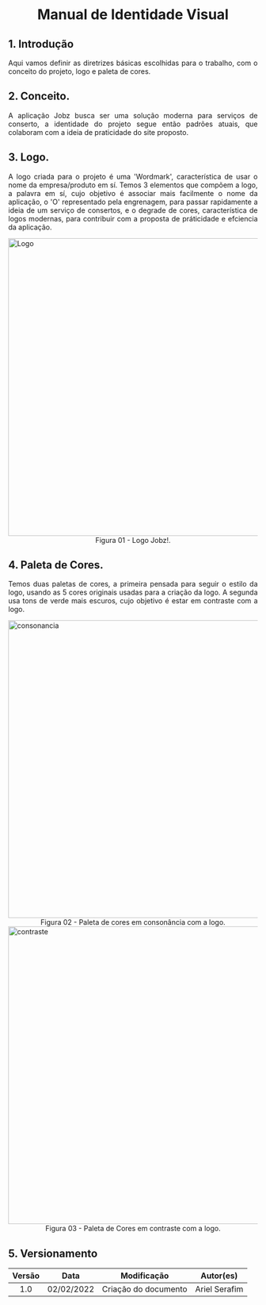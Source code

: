 # <center> Manual de Identidade Visual

## 1. Introdução
<p align = "justify">
	Aqui vamos definir as diretrizes básicas escolhidas para o trabalho, com o conceito do projeto, logo e paleta de cores.
</p>

## 2. Conceito.
<p align = "justify">
	A aplicação Jobz busca ser uma solução moderna para serviços de conserto, a identidade do projeto segue então padrões atuais, que colaboram com a ideia de praticidade do site proposto.
</p>

## 3. Logo.
<p align = "justify">
	A logo criada para o projeto é uma 'Wordmark', característica de usar o nome da empresa/produto em sí.
	Temos 3 elementos que compõem a logo, a palavra em sí, cujo objetivo é associar mais facilmente o nome da aplicação, o 'O' representado pela engrenagem, para passar rapidamente a ideia de um serviço de consertos, e o degrade de cores, característica de logos modernas, para contribuir com a proposta de práticidade e efciencia da aplicação.
</p>

<img width="600px"  class="center" src="assets/images/JobzV2semfundo.png" alt="Logo">
<figcaption><center>Figura 01 - Logo Jobz!.<br></center></figcaption>

## 4. Paleta de Cores.
<p align = "justify">
	Temos duas paletas de cores, a primeira pensada para seguir o estilo da logo, usando as 5 cores originais usadas para a criação da logo.
	A segunda usa tons de verde mais escuros, cujo objetivo é estar em contraste com a logo.
</p>

<img width="600px"  class="center" src="assets/images/colorpallet1.jpg" alt="consonancia">
<figcaption><center>Figura 02 - Paleta de cores em consonância com a logo.<br></center></figcaption>

<img width="600px"  class="center" src="assets/images/colorpallet1.jpg" alt="contraste">
<figcaption><center>Figura 03 - Paleta de Cores em contraste com a logo.<br></center></figcaption>

## 5. Versionamento

| Versão | Data       | Modificação          | Autor(es)        |
| :----: | ---------- | -------------------- | ---------------- |
|  1.0   | 02/02/2022 | Criação do documento | Ariel Serafim    |
